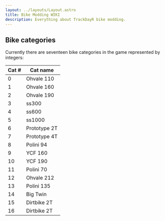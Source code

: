 ```yaml
---
layout: ../layouts/Layout.astro
title: Bike Modding WIKI
description: Everything about TrackDayR bike modding.
---
```


## Bike categories

Currently there are seventeen bike categories in the game represented by integers:

| Cat # | Cat name     |
| ----- | ------------ |
| 0     | Ohvale 110   |
| 1     | Ohvale 160   |
| 2     | Ohvale 190   |
| 3     | ss300        |
| 4     | ss600        |
| 5     | ss1000       |
| 6     | Prototype 2T |
| 7     | Prototype 4T |
| 8     | Polini 94    |
| 9     | YCF 160      |
| 10    | YCF 190      |
| 11    | Polini 70    |
| 12    | Ohvale 212   |
| 13    | Polini 135   |
| 14    | Big Twin     |
| 15    | Dirtbike 2T  |
| 16    | Dirtbike 2T  |

